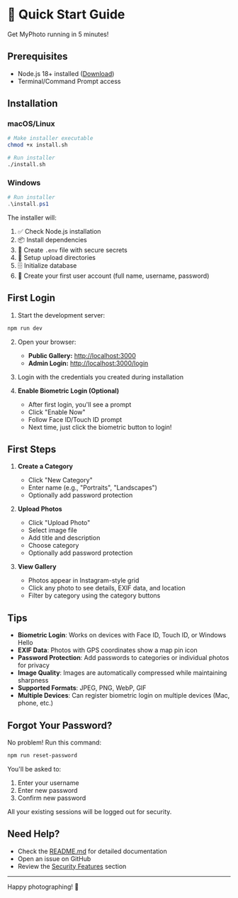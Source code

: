 # 🚀 Quick Start Guide

Get MyPhoto running in 5 minutes!

## Prerequisites

- Node.js 18+ installed ([Download](https://nodejs.org/))
- Terminal/Command Prompt access

## Installation

### macOS/Linux

```bash
# Make installer executable
chmod +x install.sh

# Run installer
./install.sh
```

### Windows

```powershell
# Run installer
.\install.ps1
```

The installer will:
1. ✅ Check Node.js installation
2. 📦 Install dependencies
3. 📝 Create `.env` file with secure secrets
4. 📁 Setup upload directories
5. 🗄️ Initialize database
6. 👤 Create your first user account (full name, username, password)

## First Login

1. Start the development server:
```bash
npm run dev
```

2. Open your browser:
   - **Public Gallery:** [http://localhost:3000](http://localhost:3000)
   - **Admin Login:** [http://localhost:3000/login](http://localhost:3000/login)

3. Login with the credentials you created during installation

4. **Enable Biometric Login (Optional)**
   - After first login, you'll see a prompt
   - Click "Enable Now" 
   - Follow Face ID/Touch ID prompt
   - Next time, just click the biometric button to login!

## First Steps

1. **Create a Category**
   - Click "New Category"
   - Enter name (e.g., "Portraits", "Landscapes")
   - Optionally add password protection

2. **Upload Photos**
   - Click "Upload Photo"
   - Select image file
   - Add title and description
   - Choose category
   - Optionally add password protection

3. **View Gallery**
   - Photos appear in Instagram-style grid
   - Click any photo to see details, EXIF data, and location
   - Filter by category using the category buttons

## Tips

- **Biometric Login**: Works on devices with Face ID, Touch ID, or Windows Hello
- **EXIF Data**: Photos with GPS coordinates show a map pin icon
- **Password Protection**: Add passwords to categories or individual photos for privacy
- **Image Quality**: Images are automatically compressed while maintaining sharpness
- **Supported Formats**: JPEG, PNG, WebP, GIF
- **Multiple Devices**: Can register biometric login on multiple devices (Mac, phone, etc.)

## Forgot Your Password?

No problem! Run this command:

```bash
npm run reset-password
```

You'll be asked to:
1. Enter your username
2. Enter new password
3. Confirm new password

All your existing sessions will be logged out for security.

## Need Help?

- Check the [README.md](README.md) for detailed documentation
- Open an issue on GitHub
- Review the [Security Features](README.md#-security-features) section

---

Happy photographing! 📸
